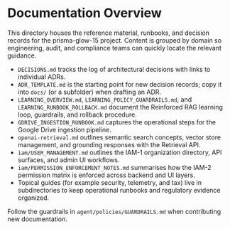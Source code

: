 # Documentation Overview

This directory houses the reference material, runbooks, and decision records for the prisma-glow-15 project. Content is grouped by domain so engineering, audit, and compliance teams can quickly locate the relevant guidance.

- `DECISIONS.md` tracks the log of architectural decisions with links to individual ADRs.
- `ADR_TEMPLATE.md` is the starting point for new decision records; copy it into `docs/` (or a subfolder) when drafting an ADR.
- `LEARNING_OVERVIEW.md`, `LEARNING_POLICY_GUARDRAILS.md`, and `LEARNING_RUNBOOK_ROLLBACK.md` document the Reinforced RAG learning loop, guardrails, and rollback procedure.
- `GDRIVE_INGESTION_RUNBOOK.md` captures the operational steps for the Google Drive ingestion pipeline.
- `openai-retrieval.md` outlines semantic search concepts, vector store management, and grounding responses with the Retrieval API.
- `iam/USER_MANAGEMENT.md` outlines the IAM-1 organization directory, API surfaces, and admin UI workflows.
- `iam/PERMISSION_ENFORCEMENT_NOTES.md` summarises how the IAM-2 permission matrix is enforced across backend and UI layers.
- Topical guides (for example security, telemetry, and tax) live in subdirectories to keep operational runbooks and regulatory evidence organized.

Follow the guardrails in `agent/policies/GUARDRAILS.md` when contributing new documentation.
